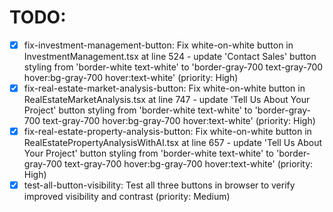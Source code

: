 # TODO:

- [x] fix-investment-management-button: Fix white-on-white button in InvestmentManagement.tsx at line 524 - update 'Contact Sales' button styling from 'border-white text-white' to 'border-gray-700 text-gray-700 hover:bg-gray-700 hover:text-white' (priority: High)
- [x] fix-real-estate-market-analysis-button: Fix white-on-white button in RealEstateMarketAnalysis.tsx at line 747 - update 'Tell Us About Your Project' button styling from 'border-white text-white' to 'border-gray-700 text-gray-700 hover:bg-gray-700 hover:text-white' (priority: High)
- [x] fix-real-estate-property-analysis-button: Fix white-on-white button in RealEstatePropertyAnalysisWithAI.tsx at line 657 - update 'Tell Us About Your Project' button styling from 'border-white text-white' to 'border-gray-700 text-gray-700 hover:bg-gray-700 hover:text-white' (priority: High)
- [x] test-all-button-visibility: Test all three buttons in browser to verify improved visibility and contrast (priority: Medium)

